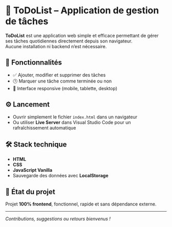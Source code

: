 # 📝 ToDoList – Application de gestion de tâches

**ToDoList** est une application web simple et efficace permettant de gérer ses tâches quotidiennes directement depuis son navigateur.  
Aucune installation ni backend n’est nécessaire.

## 🔧 Fonctionnalités

- ✅ Ajouter, modifier et supprimer des tâches  
- 🕒 Marquer une tâche comme terminée ou non  
- 📱 Interface responsive (mobile, tablette, desktop)

## ⚙️ Lancement

- Ouvrir simplement le fichier `index.html` dans un navigateur  
- Ou utiliser **Live Server** dans Visual Studio Code pour un rafraîchissement automatique

## 🛠️ Stack technique

- **HTML**  
- **CSS**  
- **JavaScript Vanilla**  
- Sauvegarde des données avec **LocalStorage**

## 📌 État du projet

Projet **100% frontend**, fonctionnel, rapide et sans dépendance externe.

---

*Contributions, suggestions ou retours bienvenus !*
